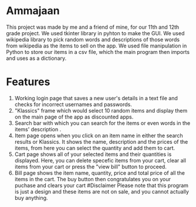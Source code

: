 # Ammajaan
This project was made by me and a friend of mine, for our 11th and 12th grade project.
We used tkinter library in pyhton to make the GUI.
We used wikipedia library to pick random words and descriptions of those words from wikipedia as the items to sell on the app.
We used file manipulation in Python to store our items in a csv file, which the main program then imports and uses as a dictionary.
# Features
1. Working login page that saves a new user's details in a text file and checks for incorrect usernames and passwords.
2. "Klassics" frame which would select 10 random items and display them on the main page of the app as discounted apps.
3. Search bar with which you can search for the items or even words in the items' description .
4. Item page opens when you click on an item name in either the search results or Klassics. It shows the name, description and the prices of the items, from here you can select the quantity and add them to cart.
5. Cart page shows all of your selected items and their quantities is displayed. Here, you can delete specefic items from your cart, clear all items from your cart or press the "view bill" button to proceed.
6. Bill page shows the item name, quantity, price and total price of all the items in the cart. The buy button then congratulates you on your puchase and clears your cart
#Disclaimer
Please note that this program is just a design and these items are not on sale, and you cannot actually buy anything.
